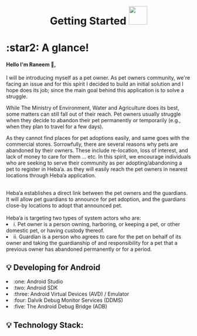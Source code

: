 


<h1 align="center">  Getting Started <img src="https://raw.githubusercontent.com/iampavangandhi/iampavangandhi/master/gifs/Hi.gif" width="50px">  </h1> 
<h1> :star2: A glance! </h1>

<h4> Hello I'm Raneem 💟, </h4>
<p> I will be introducing myself as a pet owner. As pet owners community, we're facing an issue and for this spirit I decided to build an initial solution  and I hope does its job; since the main goal behind this application is to solve a struggle. </p>

<p> While The Ministry of Environment, Water and Agriculture does its best, some matters can still fall out of their reach. Pet owners usually struggle when they decide to abandon their pet permanently or temporarily (e.g., when they plan to travel for a few days).

<br>

As they cannot find places for pet adoptions easily, and same goes with the commercial stores. Sorrowfully, there are several reasons why pets are abandoned by their owners. These include re-location, loss of interest, and lack of money to care for them ... etc.
In this spirit, we encourage individuals who are seeking to serve their community as per adopting/abandoning a pet to register in Heba’a. as they will easily reach the pet owners in nearest locations through Heba’a application.

<br>
Heba’a establishes a direct link between the pet owners and the guardians. It will allow pet guardians to announce for pet adoption, and the guardians close-by locations to adopt that announced pet.

<br> 
<br> 
Heba’a is targeting two types of system actors who are:
<li> i. Pet owner is a person owning, harboring, or keeping a pet, or other
domestic pet, or having custody thereof. </li>
<li> ii. Guardian is a person who agrees to care for the pet on behalf of its owner
and taking the guardianship of and responsibility for a pet that a previous owner has abandoned permanently or for a period. </li> </p>


<h2> 💡 Developing for Android</h2>
<li> :one: Android Studio </li>
<li> :two: Android SDK </li>
<li> :three: Android Virtual Devices (AVD) / Emulator </li>
<li>:four: Dalvik Debug Monitor Services (DDMS) </li>
<li> :five: The Android Debug Bridge (ADB) </li>
 
<h2> 💡 Technology Stack:</h2>

